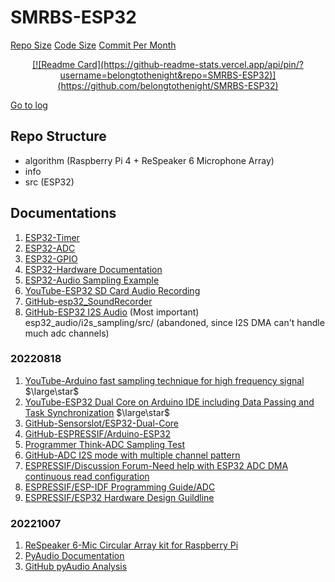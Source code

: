 # SMRBS-ESP32

[Repo Size](https://img.shields.io/github/repo-size/belongtothenight/SMRBS-ESP32) [Code Size](https://img.shields.io/github/languages/code-size/belongtothenight/SMRBS-ESP32) [Commit Per Month](https://img.shields.io/github/commit-activity/m/belongtothenight/SMRBS-ESP32)

<div align="center">

<a href="">
    [![Readme Card](https://github-readme-stats.vercel.app/api/pin/?username=belongtothenight&repo=SMRBS-ESP32)](https://github.com/belongtothenight/SMRBS-ESP32)
</a>

</div>

[Go to log](https://github.com/belongtothenight/SMRBS-ESP32/blob/main/info/update_log.md)

## Repo Structure

- algorithm (Raspberry Pi 4 + ReSpeaker 6 Microphone Array)
- info
- src (ESP32)

## Documentations

1. [ESP32-Timer](https://espressif-docs.readthedocs-hosted.com/projects/arduino-esp32/en/latest/api/timer.html?highlight=portMUX_TYPE#example-applications)
2. [ESP32-ADC](https://espressif-docs.readthedocs-hosted.com/projects/arduino-esp32/en/latest/api/adc.html?highlight=adc)
3. [ESP32-GPIO](https://espressif-docs.readthedocs-hosted.com/projects/arduino-esp32/en/latest/api/gpio.html?highlight=GPIO)
4. [ESP32-Hardware Documentation](https://www.espressif.com/sites/default/files/documentation/esp32_technical_reference_manual_en.pdf)
5. [ESP32-Audio Sampling Example](https://www.toptal.com/embedded/esp32-audio-sampling)
6. [YouTube-ESP32 SD Card Audio Recording](https://www.youtube.com/watch?v=bVru6M862HY)
7. [GitHub-esp32_SoundRecorder](https://github.com/MhageGH/esp32_SoundRecorder)
8. [GitHub-ESP32 I2S Audio](https://github.com/atomic14/esp32_audio) (Most important) esp32_audio/i2s_sampling/src/ (abandoned, since I2S DMA can't handle much adc channels)

### 20220818

1. [YouTube-Arduino fast sampling technique for high frequency signal](https://www.youtube.com/watch?v=lRmQTYLyB6E) $\large\star$
2. [YouTube-ESP32 Dual Core on Arduino IDE including Data Passing and Task Synchronization](https://www.youtube.com/watch?v=k_D_Qu0cgu8) $\large\star$
3. [GitHub-Sensorslot/ESP32-Dual-Core](https://github.com/SensorsIot/ESP32-Dual-Core)
4. [GitHub-ESPRESSIF/Arduino-ESP32](https://github.com/espressif/arduino-esp32)
5. [Programmer Think-ADC Sampling Test](https://programmer.ink/think/esp32-c3-test-i-adc-sampling.html)
6. [GitHub-ADC I2S mode with multiple channel pattern](https://github.com/espressif/esp-idf/pull/1991/commits)
7. [ESPRESSIF/Discussion Forum-Need help with ESP32 ADC DMA continuous read configuration](https://www.esp32.com/viewtopic.php?f=13&t=27603)
8. [ESPRESSIF/ESP-IDF Programming Guide/ADC](https://docs.espressif.com/projects/esp-idf/en/latest/esp32/api-reference/peripherals/adc_continuous.html?highlight=adc%20sampling%20rate#adc-configurations)
9. [ESPRESSIF/ESP32 Hardware Design Guildline](https://www.espressif.com/sites/default/files/documentation/esp32_hardware_design_guidelines_en.pdf)

### 20221007

1. [ReSpeaker 6-Mic Circular Array kit for Raspberry Pi](https://wiki.seeedstudio.com/ReSpeaker_6-Mic_Circular_Array_kit_for_Raspberry_Pi/)
2. [PyAudio Documentation](https://people.csail.mit.edu/hubert/pyaudio/docs/#class-stream)
3. [GitHub pyAudio Analysis](https://github.com/tyiannak/pyAudioAnalysis)
